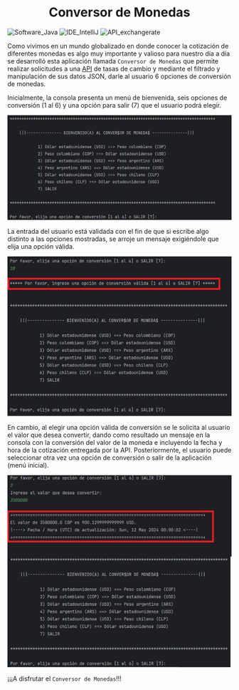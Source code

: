 # <center>**Conversor de Monedas**</center>
 ![Software_Java](https://img.shields.io/badge/Software-Java-yellow) ![IDE_IntelliJ](https://img.shields.io/badge/IDE-IntelliJ-pink) ![API_exchangerate](https://img.shields.io/badge/API-exchangerate-red)
 
Como vivimos en un mundo globalizado en donde conocer la cotización de diferentes monedas es algo muy importante y valioso para nuestro día a día
se desarrolló esta aplicación llamada `Conversor de Monedas` que permite realizar solicitudes a una [API](https://www.exchangerate-api.com/) de tasas de cambio y mediante el filtrado y manipulación de sus datos JSON, darle al usuario 6 opciones de conversión de monedas.


Inicialmente, la consola presenta un menú de bienvenida, seis opciones de conversión (1 al 6) y una opción para salir (7) que el usuario podrá elegir.

![imagen_menu_bienvenida](https://github.com/aldemarbr94/G6-ONE-JavaOPP-ConversorDeMonedas/blob/main/img/menu_bienvenida.png)

La entrada del usuario está validada con el fin de que si escribe algo distinto a las opciones mostradas, se arroje un mensaje exigiéndole que elija una opción válida.

![imagen_entrada_validada](https://github.com/aldemarbr94/G6-ONE-JavaOPP-ConversorDeMonedas/blob/main/img/entrada_validada.png)

En cambio, al elegir una opción válida de conversión se le solicita al usuario el valor que desea convertir, dando como resultado un mensaje en la consola con la conversión del valor de la moneda e incluyendo la fecha y hora de la cotización entregada por la API.
Posteriormente, el usuario puede seleccionar otra vez  una opción de conversión o salir de la aplicación (menú inicial).

![imagen_salida_usuario](https://github.com/aldemarbr94/G6-ONE-JavaOPP-ConversorDeMonedas/blob/main/img/salida_usuario.png)

¡¡¡A disfrutar el `Conversor de Monedas`!!!
